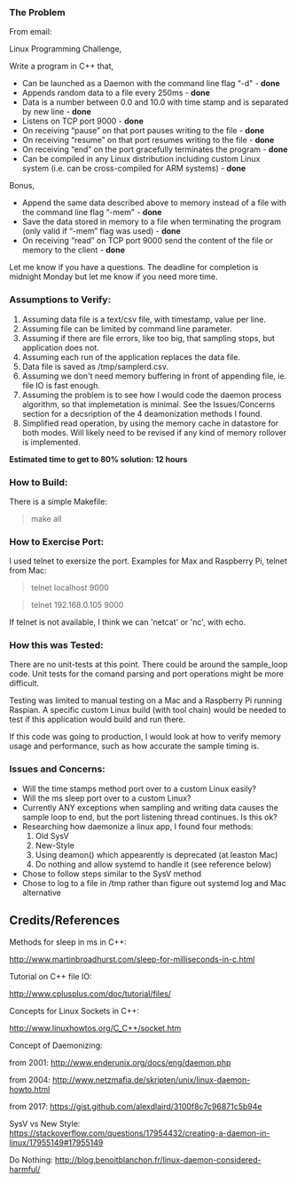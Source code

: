 ### The Problem 
 From email:

 Linux Programming Challenge,

Write a program in C++ that,

- Can be launched as a Daemon with the command line flag “-d" - **done**
- Appends random data to a file every 250ms - **done**
- Data is a number between 0.0 and 10.0 with time stamp and is separated by new line - **done**
- Listens on TCP port 9000 - **done**
- On receiving “pause” on that port pauses writing to the file - **done**
- On receiving “resume” on that port resumes writing to the file - **done**
- On receiving “end” on the port gracefully terminates the program - **done**
- Can be compiled in any Linux distribution including custom Linux system (i.e. can be cross-compiled for ARM systems) - **done**

Bonus,
- Append the same data described above to memory instead of a file with the command line flag “-mem" - **done**
- Save the data stored in memory to a file when terminating the program (only valid if “-mem” flag was used) - **done**
- On receiving “read” on TCP port 9000 send the content of the file or memory to the client - **done**

Let me know if you have a questions. The deadline for completion is midnight Monday but let me know if you need more time.

### Assumptions to Verify:

1. Assuming data file is a text/csv file, with timestamp, value per line.
2. Assuming file can be limited by command line parameter.
3. Assuming if there are file errors, like too big, that sampling stops, but application does not.
4. Assuming each run of the application replaces the data file.
5. Data file is saved as /tmp/samplerd.csv.
6. Assuming we don't need memory buffering in front of appending file, ie. file IO is fast enough.
7. Assuming the problem is to see how I would code the daemon process algorithm, so that implemetation is minimal.  See the Issues/Concerns section for a decsription of the 4 deamonization methods I found.
8. Simplified read operation, by using the memory cache in datastore for both modes.  Will likely need to be revised if any kind of memory rollover is implemented.

**Estimated time to get to 80% solution: 12 hours** 

### How to Build:
There is a simple Makefile:
> make all

### How to Exercise Port:
I used telnet to exersize the port. Examples for Max and Raspberry Pi, telnet from Mac:
> telnet localhost 9000

> telnet 192.168.0.105 9000

If telnet is not available, I think we can 'netcat' or 'nc', with echo.

### How this was Tested:
There are no unit-tests at this point.  There could be around the sample_loop code.  Unit tests for the comand parsing and port operations might be more difficult.

Testing was limited to manual testing on a Mac and a Raspberry Pi running Raspian.  A specific custom Linux build (with tool chain) would be needed to test if this application would build and run there.

If this code was going to production, I would look at how to verify memory usage and performance, such as how accurate the sample timing is.

### Issues and Concerns:
- Will the time stamps method port over to a custom Linux easily?
- Will the ms sleep port over to a custom Linux?
- Currently ANY exceptions when sampling and writing data causes the sample loop to end, but the port listening thread continues.  Is this ok?
- Researching how daemonize a linux app, I found four methods:
    1. Old SysV
    2. New-Style
    3. Using deamon() which appearently is deprecated (at leaston Mac)
    4. Do nothing and allow systemd to handle it (see reference below)
- Chose to follow steps similar to the SysV method
- Chose to log to a file in /tmp rather than figure out systemd log and Mac alternative

Credits/References
-

Methods for sleep in ms in C++:

http://www.martinbroadhurst.com/sleep-for-milliseconds-in-c.html

Tutorial on C++ file IO:

http://www.cplusplus.com/doc/tutorial/files/

Concepts for Linux Sockets in C++:

http://www.linuxhowtos.org/C_C++/socket.htm

Concept of Daemonizing:

from 2001: http://www.enderunix.org/docs/eng/daemon.php

from 2004: http://www.netzmafia.de/skripten/unix/linux-daemon-howto.html

from 2017: https://gist.github.com/alexdlaird/3100f8c7c96871c5b94e

SysV vs New Style: https://stackoverflow.com/questions/17954432/creating-a-daemon-in-linux/17955149#17955149

Do Nothing: http://blog.benoitblanchon.fr/linux-daemon-considered-harmful/




